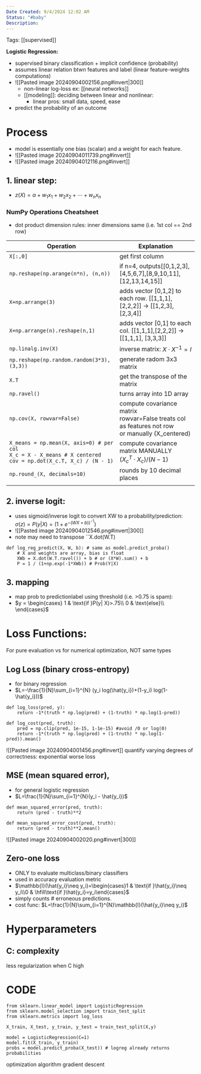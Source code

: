 ```yaml
---
Date Created: 9/4/2024 12:02 AM
Status: "#baby"
Description:
---
```

Tags: [[supervised]]

**Logistic Regression:** 
- supervised binary classification + implicit confidence (probability)
- assumes linear relation btwn features and label (linear feature-weights computations)
- ![[Pasted image 20240904002156.png#invert|300]]
	- non-linear log-loss ex: [[neural networks]]
	- [[modeling]]: deciding between linear and nonlinear: 
		- linear pros: small data, speed, ease
- predict the probability of an outcome
# Process
- model is essentially one bias (scalar) and a weight for each feature. 
- ![[Pasted image 20240904011739.png#invert]]
- ![[Pasted image 20240904012116.png#invert]]
## 1. linear step:
- $z(X) = \alpha + w_1x_1 + w_2x_2 + \dotsb + w_nx_n$
### NumPy Operations Cheatsheet
- dot product dimension rules: inner dimensions same (i.e. 1st col == 2nd row)

| **Operation**                                                                                                        | **Explanation**                                                                                      |
| -------------------------------------------------------------------------------------------------------------------- | ---------------------------------------------------------------------------------------------------- |
| `X[:,0]`                                                                                                             | get first column                                                                                     |
| `np.reshape(np.arange(n*n), (n,n))`                                                                                  | if n=4,  outputs\[\[0,1,2,3],\[4,5,6,7],\[8,9,10,11],\[12,13,14,15]]                                 |
| `X+np.arrange(3)`                                                                                                    | adds vector \[0,1,2] to each row. \[\[1,1,1],\[2,2,2]] -> \[\[1,2,3],\[2,3,4]]                       |
| `X+np.arrange(n).reshape(n,1)`                                                                                       | adds vector \[0,1] to each col. \[[1,1,1],[2,2,2]\] -> \[\[1,1,1], \[3,3,3]]                         |
| `np.linalg.inv(X)`                                                                                                   | inverse matrix:  $X \cdot X^{-1} = I$                                                                |
| `np.reshape(np.random.random(3*3), (3,3))`                                                                           | generate radom 3x3 matrix                                                                            |
| `X.T`                                                                                                                | get the transpose of the matrix                                                                      |
| `np.ravel()`                                                                                                         | turns array into 1D array                                                                            |
| `np.cov(X, rowvar=False)`<br>                                                                                        | compute covariance matrix<br>rowvar=False treats col as features not row<br>or manually (X_centered) |
| `X_means = np.mean(X, axis=0) # per col`<br>`X_c = X - X_means # X centered`<br>`cov = np.dot(X_c.T, X_c) / (N - 1)` | compute covariance matrix MANUALLY<br>$({X_c^T \cdot X_c})/({N-1})$                                  |
| `np.round_(X, decimals=10)`                                                                                          | rounds by 10 decimal places                                                                          |
|                                                                                                                      |                                                                                                      |
## 2. inverse logit:
- uses sigmoid/inverse logit to convert XW to a probability/prediction: $\sigma(z) = P(y|X)=(1 + e^{-(WX+b))^{-1}})$
- ![[Pasted image 20240904012546.png#invert|300]] 
- note may need to transpose ``X.dot(W.T)
```
def log_reg_predict(X, W, b): # same as model.predict_proba()
	# X and weights are array, bias is float
	XWb = X.dot(W.T.ravel()) + b # or (X*W).sum() + b
	P = 1 / (1+np.exp(-1*XWb)) # Prob(Y|X)
```
## 3. mapping 
- map prob to predictionlabel using threshold (i.e. >0.75 is spam): 
- $y = \begin{cases} 1 & \text{if }P(y| X)>.75\\ 0 & \text{else}\\ \end{cases}$



# Loss Functions:
For pure evaluation vs for numerical optimization, NOT same types
## Log Loss (binary cross-entropy)
- for binary regression
- $L=-\frac{1}{N}\sum_{i=1}^{N} (y_i log(\hat{y_i})+(1-y_i) log(1-\hat{y_i}))$
```
def log_loss(pred, y):
	return -1*(truth * np.log(pred) + (1-truth) * np.log(1-pred))

def log_cost(pred, truth):
	pred = np.clip(pred, 1e-15, 1-1e-15) #avoid /0 or log(0)
	return -1*(truth * np.log(pred) + (1-truth) * np.log(1-pred)).mean()
```
![[Pasted image 20240904001456.png#invert]]
quantify varying degrees of correctness:  exponential worse loss

## MSE (mean squared error), 
- for general logistic regression
- $L=\frac{1}{N}\sum_{i=1}^{N}(y_i - \hat{y_i})$
```
def mean_squared_error(pred, truth):
	return (pred - truth)**2

def mean_squared_error_cost(pred, truth):
	return (pred - truth)**2.mean()
```
![[Pasted image 20240904002020.png#invert|300]]
## Zero-one loss
- ONLY to evaluate multiclass/binary classifiers
- used in accuracy evaluation metric
- $\mathbb{I}(\hat{y_i}\neq y_i)=\begin{cases}1  & \text{if }\hat{y_i}\neq y_i\\0 & \hfill\text{if }\hat{y_i}=y_i\end{cases}$
- simply counts # erroneous predictions.
- cost func: $L=\frac{1}{N}\sum_{i=1}^{N}\mathbb{I}(\hat{y_i}\neq y_i)$

# Hyperparameters
##  C: complexity
less regularization when C high

# CODE
```
from sklearn.linear_model import LogisticRegression
from sklearn.model_selection import train_test_split
from sklearn.metrics import log_loss

X_train, X_test, y_train, y_test = train_test_split(X,y)

model = LogisticRegression(C=1)
model.fit(X_train, y_train)
probs = model.predict_proba(X_test)) # logreg already returns probabilities
```

optimization algorithm
gradient descent

